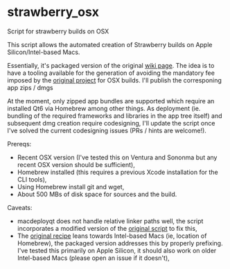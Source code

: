 # strawberry_osx
Script for strawberry builds on OSX

This script allows the automated creation of Strawberry builds on Apple Silicon/Intel-based Macs.

Essentially, it's packaged version of the original [wiki page](https://wiki.strawberrymusicplayer.org/wiki/Compile_macOS_using_homebrew). 
The idea is to have a tooling available for the generation of avoiding the mandatory fee imposed by the [original project](https://www.strawberrymusicplayer.org/#download) 
for OSX builds. I'll publish the corresponing app zips / dmgs 

At the moment, only zipped app bundles are supported which require an installed Qt6 via Homebrew among other things. As deployment (ie. bundling of the required frameworks
and libraries in the app tree itself) and subsequent dmg creation require codesigning, I'll update the script once I've solved the current codesigning issues (PRs / hints are
welcome!). 

Prereqs:
- Recent OSX version (I've tested this on Ventura and Sononma but any recent OSX version should be sufficient),
- Homebrew installed (this requires a previous Xcode installation for the CLI tools),
- Using Homebrew install git and wget,
- About 500 MBs of disk space for sources and the build.
  
Caveats:
- macdeployqt does not handle relative linker paths well, the script incorporates a modified version of the [original script](https://wiki.strawberrymusicplayer.org/wiki/Compile_macOS_using_homebrew) to fix this,
- The [original recipe](https://wiki.strawberrymusicplayer.org/wiki/Compile_macOS_using_homebrew) leans towards Intel-based Macs (ie, location of Homebrew), the packaged version addresses this by properly prefixing. I've tested this primarily on Apple Silicon, it should also work on older Intel-based Macs (please open an issue if it doesn't),

